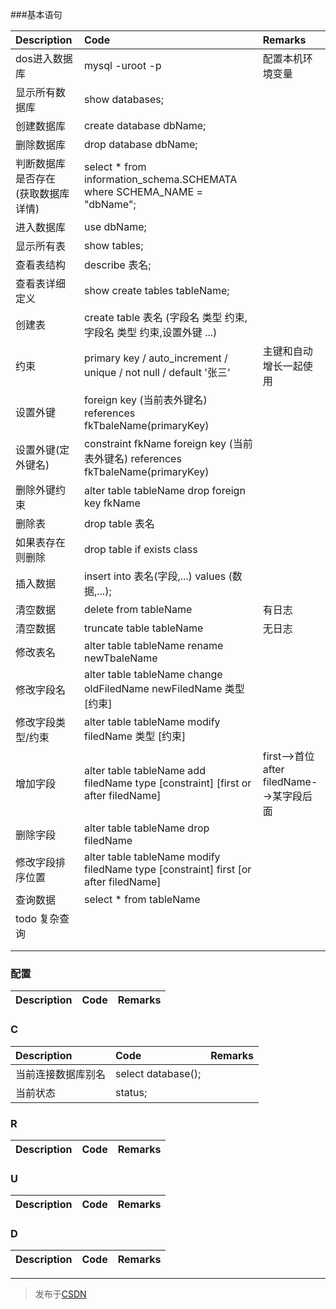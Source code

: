 ###基本语句

| Description| Code| Remarks |
| :------------- |:-------------|:---------------|
| dos进入数据库 | mysql -uroot -p | 配置本机环境变量 |
| 显示所有数据库 | show databases; |  |
| 创建数据库|create database dbName;||
| 删除数据库 | drop database dbName;||
| 判断数据库是否存在<br/>(获取数据库详情)| select * from information_schema.SCHEMATA where SCHEMA_NAME = "dbName";||
|进入数据库|use dbName;||
|显示所有表|show tables;||
|查看表结构|describe 表名;||
|查看表详细定义|show create tables tableName;||
|创建表|create table 表名 (字段名 类型 约束, 字段名 类型 约束,设置外键 ...)|
|约束|primary key / auto_increment / unique / not null / default '张三' |主键和自动增长一起使用|
|设置外键|foreign key (当前表外键名) references fkTbaleName(primaryKey)||
|设置外键(定外键名) |constraint fkName foreign key (当前表外键名) references fkTbaleName(primaryKey)||
|删除外键约束|alter table tableName drop foreign key fkName||
|删除表| drop table 表名||
|如果表存在则删除|drop table if exists class||
|插入数据| insert into 表名(字段,...) values (数据,...); |
|清空数据|delete from tableName|有日志|
|清空数据|truncate table tableName|无日志|
|修改表名|alter table tableName rename newTbaleName||
|修改字段名|alter table tableName change oldFiledName newFiledName 类型 [约束]||
|修改字段类型/约束|alter table tableName modify filedName 类型 [约束] ||
|增加字段|alter table tableName add filedName type [constraint] [first or after filedName]|first-->首位 after filedName-->某字段后面|
|删除字段|alter table tableName drop filedName||
|修改字段排序位置|alter table tableName modify filedName type [constraint] first [or after filedName]||
|查询数据|select * from tableName||
|todo 复杂查询|||
||||
||||

### 配置

| Description| Code| Remarks |
| :------------- |:-------------|:---------------|

### C

| Description| Code| Remarks |
| :------------- |:-------------|:---------------|
| 当前连接数据库别名 | select database(); | |
| 当前状态 | status; | |

### R

| Description| Code| Remarks |
| :------------- |:-------------|:---------------|

### U

| Description| Code| Remarks |
| :------------- |:-------------|:---------------|

### D

| Description| Code| Remarks |
| :------------- |:-------------|:---------------|

---------------
> 发布于[CSDN](https://blog.csdn.net/z1101558280/article/details/70187495)